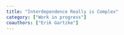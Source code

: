 ```yaml
---
title: "Interdependence Really is Complex"
category: ["Work in progress"]
coauthors: ["Erik Gartzke"]
---
```

